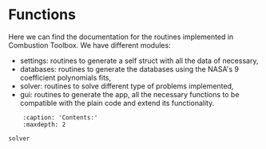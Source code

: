 # Functions
Here we can find the documentation for the routines implemented in Combustion Toolbox. We have different modules:
   * settings: routines to generate a self struct with all the data of necessary,
   * databases: routines to generate the databases using the NASA's 9 coefficient polynomials fits,
   * solver: routines to solve different type of problems implemented,
   * gui: routines to generate the app, all the necessary functions to be compatible with the plain code and extend its functionality.

```{toctree}
    :caption: 'Contents:'
    :maxdepth: 2

solver
```


<!-- ### Chemical equilibrium

```{eval-rst}
.. automodule:: src.Solver.chemical_equilibrium
   :members:
```

### Shocks and detonations

```{eval-rst}
.. automodule:: src.Solver.shocks_detonations
   :members:
```

### Rocket propellant performance

```{eval-rst}
.. automodule:: src.Solver.Rocket
   :members:
```

## Settings

### self

```{eval-rst}
.. automodule:: src.Settings.self.App
```

```{eval-rst}
.. automodule:: src.Settings.self.Constants
```

```{eval-rst}
.. automodule:: src.Settings.self.Elements
```

```{eval-rst}
.. automodule:: src.Settings.self.Miscellaneous
```

```{eval-rst}
.. automodule:: src.Settings.self.ProblemDescription
```

```{eval-rst}
.. automodule:: src.Settings.self.ProblemSolution
```

```{eval-rst}
.. automodule:: src.Settings.self.Species
```

```{eval-rst}
.. automodule:: src.Settings.self.TunningProperties
```

### Functions

```{eval-rst}
.. automodule:: src.Settings.functions
   :members:
```

### Extensions

```{eval-rst}
.. automodule:: src.Settings.functions
   :members:
``` -->

